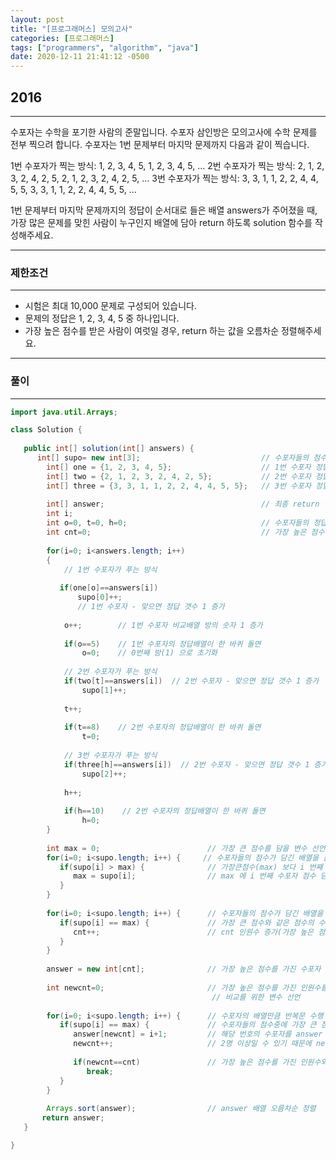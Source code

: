 ```yaml
---
layout: post
title: "[프로그래머스] 모의고사"
categories: [프로그래머스]
tags: ["programmers", "algorithm", "java"]
date: 2020-12-11 21:41:12 -0500
---
```


## 2016

***
수포자는 수학을 포기한 사람의 준말입니다. 수포자 삼인방은 모의고사에 수학 문제를 전부 찍으려 합니다. 수포자는 1번 문제부터 마지막 문제까지 다음과 같이 찍습니다.

1번 수포자가 찍는 방식: 1, 2, 3, 4, 5, 1, 2, 3, 4, 5, ... 2번 수포자가 찍는 방식: 2, 1, 2, 3, 2, 4, 2, 5, 2, 1, 2, 3, 2, 4, 2, 5, ... 3번 수포자가 찍는 방식: 3, 3, 1, 1, 2, 2, 4, 4, 5, 5, 3, 3, 1, 1, 2, 2, 4, 4, 5, 5, ...

1번 문제부터 마지막 문제까지의 정답이 순서대로 들은 배열 answers가 주어졌을 때, 가장 많은 문제를 맞힌 사람이 누구인지 배열에 담아 return 하도록 solution 함수를 작성해주세요.

***
### 제한조건
***
* 시험은 최대 10,000 문제로 구성되어 있습니다.
* 문제의 정답은 1, 2, 3, 4, 5 중 하나입니다.
* 가장 높은 점수를 받은 사람이 여럿일 경우, return 하는 값을 오름차순 정렬해주세요.

***


### 풀이
***
```Java
import java.util.Arrays;

class Solution {
   
   public int[] solution(int[] answers) {
      int[] supo= new int[3];                           // 수포자들의 점수를 담기 위한 배열
        int[] one = {1, 2, 3, 4, 5};                    // 1번 수포자 정답지
        int[] two = {2, 1, 2, 3, 2, 4, 2, 5};           // 2번 수포자 정답지
        int[] three = {3, 3, 1, 1, 2, 2, 4, 4, 5, 5};   // 3번 수포자 정답지
       
        int[] answer;                                   // 최종 return 될 answer 배열
        int i;
        int o=0, t=0, h=0;                              // 수포자들의 정답지 배열을 조정할 변수들
        int cnt=0;                                      // 가장 높은 점수를 받은 사람이 여럿일 경우 인원 수 카운트
        
        for(i=0; i<answers.length; i++)
        {
            // 1번 수포자가 푸는 방식
           
           if(one[o]==answers[i]) 
               supo[0]++;
               // 1번 수포자 - 맞으면 정답 갯수 1 증가
            
            o++;        // 1번 수포자 비교배열 방의 숫자 1 증가
            
            if(o==5)    // 1번 수포자의 정답배열이 한 바퀴 돌면
                o=0;    // 0번째 방(1) 으로 초기화
            
            // 2번 수포자가 푸는 방식
            if(two[t]==answers[i])  // 2번 수포자 - 맞으면 정답 갯수 1 증가
                supo[1]++;
            
            t++;
            
            if(t==8)    // 2번 수포자의 정답배열이 한 바퀴 돌면
                t=0;
            
            // 3번 수포자가 푸는 방식
            if(three[h]==answers[i])  // 2번 수포자 - 맞으면 정답 갯수 1 증가
                supo[2]++;
            
            h++;
            
            if(h==10)    // 2번 수포자의 정답배열이 한 바퀴 돌면
                h=0;
        }
   
        int max = 0;                        // 가장 큰 점수를 담을 변수 선언 - 0점으로 초기화 
        for(i=0; i<supo.length; i++) {     // 수포자들의 점수가 담긴 배열을 돌면서
           if(supo[i] > max) {              // 가장큰점수(max) 보다 i 번째 수포자의 점수가 더 크다면
              max = supo[i];                // max 에 i 번째 수포자 점수 담음.
           }
        }
        
        for(i=0; i<supo.length; i++) {      // 수포자들의 점수가 담긴 배열을 돌면서
           if(supo[i] == max) {             // 가장 큰 점수와 같은 점수의 수포자를 찾으면
              cnt++;                        // cnt 인원수 증가(가장 높은 점수 받은 사람 총 인원 수)
           }
        }
        
        answer = new int[cnt];              // 가장 높은 점수를 가진 수포자 만큼 배열 방 생성 
       
        int newcnt=0;                       // 가장 높은 점수를 가진 인원수를 기준으로 answer 에 수포자 번호를 담을 때
                                             // 비교를 위한 변수 선언
        
        for(i=0; i<supo.length; i++) {      // 수포자의 배열만큼 반복문 수행
           if(supo[i] == max) {             // 수포자들의 점수중에 가장 큰 점수가 있으면
              answer[newcnt] = i+1;         // 해당 번호의 수포자를 answer 배열에 넣어준다.
              newcnt++;                     // 2명 이상일 수 있기 때문에 newcnt 변수 1 증가
              
              if(newcnt==cnt)               // 가장 높은 점수를 가진 인원수와, newcnt 가 같으면 반복문 종료
                 break;
           }
        }
        
        Arrays.sort(answer);                // answer 배열 오름차순 정렬
       return answer;
   }

}
```